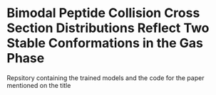 # Bimodal Peptide Collision Cross Section Distributions Reflect Two Stable Conformations in the Gas Phase

Repsitory containing the trained models and the code for the paper mentioned on the title